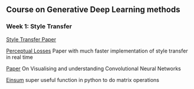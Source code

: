 ## Course on Generative Deep Learning methods

### Week 1: Style Transfer

[Style Transfer Paper](https://arxiv.org/abs/1508.06576)

[Perceptual Losses](https://cs.stanford.edu/people/jcjohns/eccv16/) Paper with much faster implementation of style transfer in real time

[Paper](https://arxiv.org/pdf/1311.2901.pdf) On Visualising and understanding Convolutional Neural Networks

[Einsum](https://www.youtube.com/watch?v=pkVwUVEHmfI&ab_channel=AladdinPersson) super useful function in python to do matrix operations 